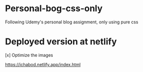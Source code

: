 # Personal-bog-css-only
Following Udemy's personal blog assignment, only using pure css

# Deployed version at netlify
[x] Optimize the images

https://ichabod.netlify.app/index.html
